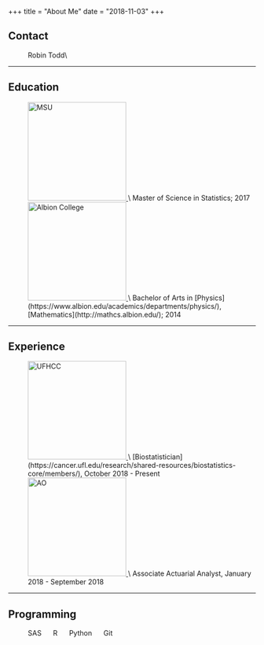 +++
title = "About Me"
date = "2018-11-03"
+++

## Contact
<dl>
  <dd>Robin Todd\
  <R.genevieve.todd@gmail.com></dd>


---------

## Education

<dl>
<dd><a href="https://stt.natsci.msu.edu/">
  <img src="/about/_index_files/msulogo2.png" alt="MSU" width = "200">
</a> \
Master of Science in Statistics; 2017 

<br />
<a href="https://www.albion.edu/">
  <img src="/about/_index_files/Albion_2 color.png" alt="Albion College" width = "200">
</a> \
Bachelor of Arts in [Physics](https://www.albion.edu/academics/departments/physics/), [Mathematics](http://mathcs.albion.edu/); 2014 </dd>

------

## Experience
<dl>
<dd>
<a href="https://cancer.ufl.edu"> <img src="/about/_index_files/UFHCC_Logo.jpg" alt="UFHCC" width="200"/> </a> \
[Biostatistician](https://cancer.ufl.edu/research/shared-resources/biostatistics-core/members/), October 2018 - Present

<br />
<a href="https://www.auto-owners.com/"> <img src="/about/_index_files/AO_Logo.png" alt="AO" width="200"/> </a> \
Associate Actuarial Analyst, January 2018 - September 2018 </dd> 

------

## Programming
<dl> <dd>
  SAS &nbsp;&nbsp;&nbsp;&nbsp;
  R  &nbsp;&nbsp;&nbsp;&nbsp; 
  Python &nbsp;&nbsp;&nbsp;&nbsp;
  Git </dd>